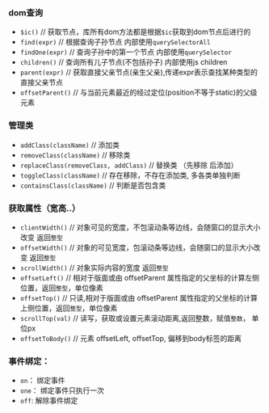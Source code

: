 ### dom查询
* `$ic()`  // 获取节点，库所有dom方法都是根据`$ic`获取到dom节点后进行的
* `find(expr)`     //  根据查询子孙节点 内部使用`querySelectorAll`
* `findOne(expr)`  // 查询子孙中的第一个节点 内部使用`querySelector`
* `children()`     // 查询所有儿子节点(不包括孙子) 内部使用js children
* `parent(expr)`   // 获取直接父亲节点(亲生父亲),传递expr表示查找某种类型的直接父亲节点
* `offsetParent()` // 与当前元素最近的经过定位(position不等于static)的父级元素

### 管理类
* `addClass(className)`  // 添加类
* `removeClass(className)` // 移除类
* `replaceClass(removeClass, addClass)` // 替换类 （先移除 后添加）
* `toggleClass(className)` // 存在移除，不存在添加类, 多各类单独判断
* `containsClass(className)` // 判断是否包含类

### 获取属性（宽高..）
* `clientWidth()` // 对象可见的宽度，不包滚动条等边线，会随窗口的显示大小改变 返回`整型`
* `offsetWidth()` // 对象的可见宽度，包滚动条等边线，会随窗口的显示大小改变 返回`整型`
* `scrollWidth()` // 对象实际内容的宽度 返回`整型`
* `offsetLeft()`  // 相对于版面或由 offsetParent 属性指定的父坐标的计算左侧位置，返回`整型`，单位像素
* `offsetTop()`   // 只读,相对于版面或由 offsetParent 属性指定的父坐标的计算上侧位置，返回`整型`，单位像素
* `scrollTop(val)`   // 读写，获取或设置元素滚动距离,返回整数，赋值`整数`， 单位px
* `offsetToBody()` // 元素 offsetLeft, offsetTop, 偏移到body标签的距离

### 事件绑定：
* `on`：  绑定事件
* `one`： 绑定事件只执行一次
* `off`:  解除事件绑定
